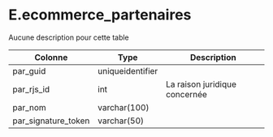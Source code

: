 # E.ecommerce_partenaires

Aucune description pour cette table

Colonne|Type|Description
---|---|---
par_guid|uniqueidentifier|
par_rjs_id|int|La raison juridique concernée 
par_nom|varchar(100)|
par_signature_token|varchar(50)|
